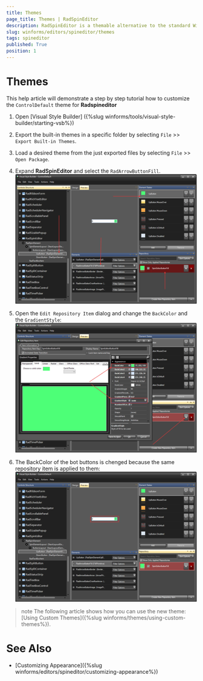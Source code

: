 ```yaml
---
title: Themes
page_title: Themes | RadSpinEditor
description: RadSpinEditor is a themable alternative to the standard Windows Numeric Up Down control.
slug: winforms/editors/spineditor/themes
tags: spineditor
published: True
position: 1
---
```


# Themes

This help article will demonstrate a step by step tutorial how to customize the `ControlDefault` theme for __Radspineditor__

1. Open [Visual Style Builder] ({%slug winforms/tools/visual-style-builder/starting-vsb%})
2. Export the built-in themes in a specific folder by selecting `File` >> `Export Built-in Themes`.
3. Load a desired theme from the just exported files by selecting `File` >> `Open Package`.
4. Expand __RadSpinEditor__ and select the `RadArrowButtonFill`. 
    ![spineditor-themes001](images/spineditor-themes001.png)

5. Open the `Edit Repository Item` dialog and change the `BackColor` and the `GradientStyle`:
   ![spineditor-themes002](images/spineditor-themes002.png)

6. The BackColor of the bot buttons is chenged because the same repository item is applied to them:
   ![spineditor-themes003](images/spineditor-themes003.png)

>note The following article shows how you can use the new theme: [Using Custom Themes]({%slug winforms/themes/using-custom-themes%}).

# See Also 

* [Customizing Appearance]({%slug winforms/editors/spineditor/customizing-appearance%})

